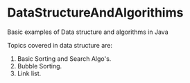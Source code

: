 # DataStructureAndAlgorithims
Basic examples of Data structure and algorithms in Java

Topics covered in data structure are:
1. Basic Sorting and Search Algo's.
2. Bubble Sorting.
3. Link list.
